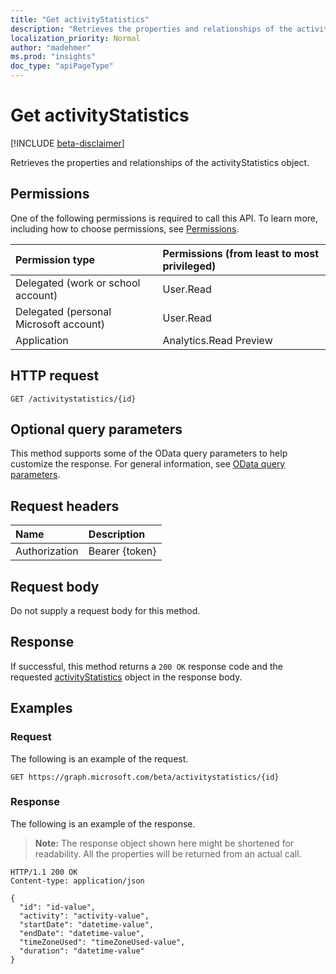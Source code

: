 ```yaml
---
title: "Get activityStatistics"
description: "Retrieves the properties and relationships of the activityStatistics object."
localization_priority: Normal
author: "madehmer"
ms.prod: "insights"
doc_type: "apiPageType"
---
```


# Get activityStatistics

[!INCLUDE [beta-disclaimer](../../includes/beta-disclaimer.md)]

Retrieves the properties and relationships of the activityStatistics object.

## Permissions

One of the following permissions is required to call this API. To learn more, including how to choose permissions, see [Permissions](/graph/permissions-reference).

| Permission type                        | Permissions (from least to most privileged) |
|:---------------------------------------|:--------------------------------------------|
| Delegated (work or school account)     | User.Read |
| Delegated (personal Microsoft account) | User.Read |
| Application                            | Analytics.Read Preview |

## HTTP request

<!-- { "blockType": "ignored" } -->

```http
GET /activitystatistics/{id}
```

## Optional query parameters

This method supports some of the OData query parameters to help customize the response. For general information, see [OData query parameters](/graph/query-parameters).

## Request headers

| Name      |Description|
|:----------|:----------|
| Authorization | Bearer {token} |

## Request body

Do not supply a request body for this method.

## Response

If successful, this method returns a `200 OK` response code and the requested [activityStatistics](../resources/activitystatistics.md) object in the response body.

## Examples

### Request

The following is an example of the request.
<!-- {
  "blockType": "request",
  "name": "get_activitystatistics"
}-->

```http
GET https://graph.microsoft.com/beta/activitystatistics/{id}
```

### Response

The following is an example of the response.

> **Note:** The response object shown here might be shortened for readability. All the properties will be returned from an actual call.

<!-- {
  "blockType": "response",
  "truncated": true,
  "@odata.type": "microsoft.graph.activityStatistics"
} -->

```http
HTTP/1.1 200 OK
Content-type: application/json

{
  "id": "id-value",
  "activity": "activity-value",
  "startDate": "datetime-value",
  "endDate": "datetime-value",
  "timeZoneUsed": "timeZoneUsed-value",
  "duration": "datetime-value"
}
```

<!-- uuid: 16cd6b66-4b1a-43a1-adaf-3a886856ed98
2019-02-04 14:57:30 UTC -->
<!-- {
  "type": "#page.annotation",
  "description": "Get activityStatistics",
  "keywords": "",
  "section": "documentation",
  "tocPath": ""
}-->